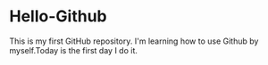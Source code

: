 # Hello-Github
This is my first GitHub repository.
I'm learning how to use Github by myself.Today is the first day I do it.
